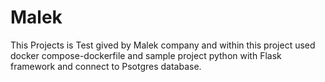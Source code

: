 # Malek

This Projects is Test gived by Malek company and within this project used docker compose-dockerfile and sample project python with Flask framework and connect to Psotgres database.
